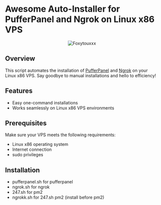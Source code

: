 # Awesome Auto-Installer for PufferPanel and Ngrok on Linux x86 VPS

<div align="center">
  <img src="[https://cdn.discordapp.com/avatars/912228642736730123/1246e2e7101d55704de62813e7f6c109.png?size=256](https://cdn.discordapp.com/avatars/912228642736730123/1246e2e7101d55704de62813e7f6c109.png?size=256)" alt="Foxytouxxx">
</div>

## Overview

This script automates the installation of [PufferPanel](https://pufferpanel.com/) and [Ngrok](https://ngrok.com/) on your Linux x86 VPS. Say goodbye to manual installations and hello to efficiency!

## Features

- Easy one-command installations
- Works seamlessly on Linux x86 VPS environments

## Prerequisites

Make sure your VPS meets the following requirements:

- Linux x86 operating system
- Internet connection
- sudo privileges

## Installation
 - pufferpanel.sh for pufferpanel
 - ngrok.sh for ngrok
 - 247.sh for pm2
 - ngrokk.sh for 247.sh pm2 (install before pm2)
